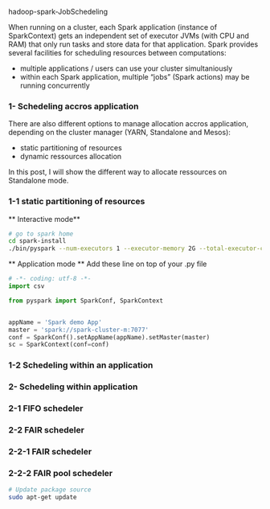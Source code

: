 hadoop-spark-JobSchedeling

When running on a cluster, each Spark application (instance of SparkContext) gets an independent set of executor JVMs (with CPU and RAM) that only run tasks and store data for that application. Spark provides several facilities for scheduling resources between computations:
 - multiple applications / users can use your cluster simultaniously  
 - within each Spark application, multiple “jobs” (Spark actions) may be running concurrently  

### 1- Schedeling accros application
There are also different options to manage allocation accros application, depending on the cluster manager (YARN, Standalone and Mesos):
- static partitioning of resources
- dynamic ressources allocation

In this post, I will show the different way to allocate ressources on Standalone mode.

### 1-1 static partitioning of resources
** Interactive mode**
```sh
# go to spark home
cd spark-install
./bin/pyspark --num-executors 1 --executor-memory 2G --total-executor-cores 2
```

** Application mode **
Add these line on top of your .py file

```python
# -*- coding: utf-8 -*-
import csv

from pyspark import SparkConf, SparkContext


appName = 'Spark demo App'
master = 'spark://spark-cluster-m:7077'
conf = SparkConf().setAppName(appName).setMaster(master)
sc = SparkContext(conf=conf)

```

### 1-2 Schedeling within an application

### 2- Schedeling within application
### 2-1 FIFO schedeler
### 2-2 FAIR schedeler
### 2-2-1 FAIR schedeler
### 2-2-2 FAIR pool schedeler


 
```sh
# Update package source
sudo apt-get update
```
